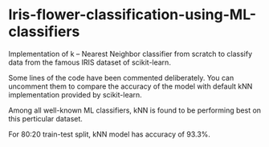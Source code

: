 # Iris-flower-classification-using-ML-classifiers
Implementation of k – Nearest Neighbor classifier from scratch to classify data from the famous IRIS dataset of scikit-learn.

Some lines of the code have been commented deliberately. You can uncomment them to compare the accuracy of the model with default kNN implementation provided by scikit-learn.

Among all well-known ML classifiers, kNN is found to be performing best on this perticular dataset.

For 80:20 train-test split, kNN model has accuracy of 93.3%.
